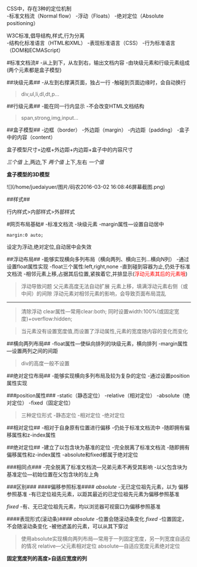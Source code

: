 CSS中，存在3种的定位机制  
-标准文档流（Normal  flow）
-浮动（Floats）
-绝对定位（Absolute positioning）

W3C标准,倡导结构,样式,行为分离  
-结构化标准语言（HTML和XML）
-表现标准语言（CSS）
-行为标准语言（DOM和ECMAScript）

#标准文档流#
-从上到下，从左到右，输出文档内容
-由块级元素和行级元素组成(两个元素都是盒子模型)

##块级元素##
-从左到右撑满页面，独占一行
-触碰到页面边缘时，会自动换行

>div,ul,li,dl,dt,p...

##行级元素##
-能在同一行内显示
-不会改变HTML文档结构

>span,strong,img,input...

##盒子模型##
-边框（border）
-外边距（margin） 
-内边距（padding）
-盒子中的内容（content）

盒子模型尺寸=边框+外边距+内边距+盒子中的内容尺寸

*三个值*
上,两边,下
*两个值*
上下,左右
*一个值*

**盒子模型的3D模型**

![](/home/juedaiyuer/图片/码农2016-03-02 16:08:46屏幕截图.png)




##样式##

行内样式>内部样式>外部样式

#网页布局基础#
-标准文档流
-块级元素
-margin属性—设置自动居中

	margin:0 auto;
设定为浮动,绝对定位,自动居中会失效

##浮动布局##
-能够实现横向多列布局（横向两列、横向三列…横向N列）
-通过设置float属性实现
-float三个属性:left,right,none 
-直到碰到容器为止,仍处于标准文档流
-相邻元素上移,占据其后位置,紧挨着它,并排显示(<font color=#FF0000>浮动元素其后的元素哦</font>)

>浮动导致问题
>父元素高度无法自动扩展
>元素上移，填满浮动元素右侧（或中间）的间隙
>浮动元素对相邻元素的影响，会导致页面布局混乱

---

>清除浮动
>clear属性—常用clear:both;
>同时设置width:100%(或固定宽度)+overflow:hidden;

>当元素没有设置宽度值,而设置了浮动属性,元素的宽度随内容的变化而变化

##横向两列布局##
-float属性—使纵向排列的块级元素，横向排列
-margin属性—设置两列之间的间距

>div的高度一般不设置

##绝对定位布局##
-能够实现横向多列布局及较为复杂的定位
-通过设置position属性实现

###position属性###
-static（静态定位）
-relative（相对定位）
-absolute（绝对定位）
-fixed（固定定位）

>三种定位形式
-静态定位
-相对定位
-绝对定位

##相对定位##
-相对于自身原有位置进行偏移
-仍处于标准文档流中
-随即拥有偏移属性和z-index属性

##绝对定位##
-建立了以包含块为基准的定位
-完全脱离了标准文档流
-随即拥有偏移属性和z-index属性
-absolute和fixed都属于绝对定位

###相同点###
-完全脱离了标准文档流—兄弟元素不再受其影响
-以父包含块为基准定位—初始位置在父包含块的左上角

###区别###
####偏移参照标准####
*absolute*
-无已定位祖先元素，以<html>为 偏移参照基准
-有已定位祖先元素，以距其最近的已定位祖先元素为偏移参照基准

*fixed*
-有、无已定位祖先元素，均以浏览器可视窗口为偏移参照基准

####表现形式(滚动条)####
*absolute*
-位置会随滚动条变化
*fixed*
-位置固定，不会随滚动条变化
-被他遮盖的元素，可以从其下穿过

>使用absolute实现横向两列布局—常用于一列固定宽度，另一列宽度自适应的情况
>relative—父元素相对定位
>absolute—自适应宽度元素绝对定位

**固定宽度列的高度>自适应宽度的列**









